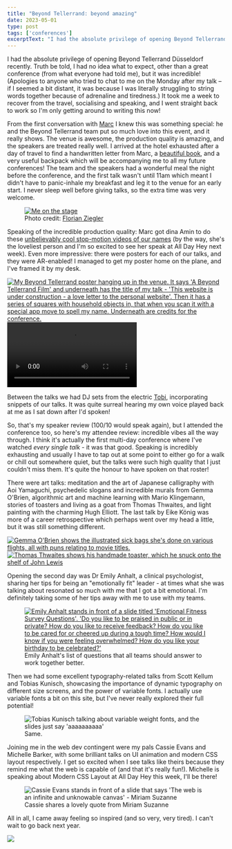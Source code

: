 ```yaml
---
title: "Beyond Tellerrand: beyond amazing"
date: 2023-05-01
type: post
tags: ['conferences']
excerptText: "I had the absolute privilege of opening Beyond Tellerrand Düsseldorf recently. I had no idea what to expect, but it was incredible!"
---
```


I had the absolute privilege of opening Beyond Tellerrand Düsseldorf recently. Truth be told, I had no idea what to expect, other than a great conference (from what everyone had told me), but it was incredible! (Apologies to anyone who tried to chat to me on the Monday after my talk &ndash; if I seemed a bit distant, it was because I was literally struggling to string words together because of adrenaline and tiredness.) It took me a week to recover from the travel, socialising and speaking, and I went straight back to work so I'm only getting around to writing this now!

From the first conversation with [Marc](http://www.marcthiele.com/) I knew this was something special: he and the Beyond Tellerrand team put so much love into this event, and it really shows. The venue is awesome, the production quality is amazing, and the speakers are treated really well. I arrived at the hotel exhausted after a day of travel to find a handwritten letter from Marc, a [beautiful book](https://www.shauntan.net/arrival-book), and a very useful backpack which will be accompanying me to all my future conferences! The team and the speakers had a wonderful meal the night before the conference, and the first talk wasn't until 11am which meant I didn't have to panic-inhale my breakfast and leg it to the venue for an early start. I never sleep well before giving talks, so the extra time was very welcome.

<figure>
<a href="/img/blog/beyond-tellerrand-2023/btconf-me-stage.jpg" target="_blank"><img src="/img/blog/beyond-tellerrand-2023/btconf-me-stage.jpg" alt="Me on the stage"></a>
<figcaption>Photo credit: <a href="https://florian.photo/" target="_blank" rel="noreferrer noopener">Florian Ziegler</a></figcaption>
</figure>

Speaking of the incredible production quality: Marc got dina Amin to do these [unbelievably cool stop-motion videos of our names](https://youtu.be/SfIzk_9fdYs) (by the way, she's the loveliest person and I'm so excited to see her speak at All Day Hey next week). Even more impressive: there were posters for each of our talks, and they were AR-enabled! I managed to get my poster home on the plane, and I've framed it by my desk.

<div class="two-col"> 
<a href="/img/blog/beyond-tellerrand-2023/bt-poster.JPG" target="_blank"><img src="/img/blog/beyond-tellerrand-2023/bt-poster.JPG" alt="My Beyond Tellerrand poster hanging up in the venue. It says 'A Beyond Tellerrand Film' and underneath has the title of my talk - 'This website is under construction - a love letter to the personal website'. Then it has a series of squares with household objects in, that when you scan it with a special app move to spell my name. Underneath are credits for the conference."></a>

<video controls>
<source src="/img/blog/beyond-tellerrand-2023/bt-poster.webm" type="video/webm">
<source src="/img/blog/beyond-tellerrand-2023/bt-poster.mp4" type="video/mp4">
A video showing the stop motion animation of my name with household objects.
</video>
</div>

Between the talks we had DJ sets from the electric [Tobi](https://baldower.com/), incorporating snippets of our talks. It was quite surreal hearing my own voice played back at me as I sat down after I'd spoken!  

So, that's my speaker review (100/10 would speak again), but I attended the conference too, so here's my attendee review: incredible vibes all the way through. I think it's actually the first multi-day conference where I've watched *every single talk* - it was that good. Speaking is incredibly exhausting and usually I have to tap out at some point to either go for a walk or chill out somewhere quiet, but the talks were such high quality that I just couldn't miss them. It's quite the honour to have spoken on that roster! 

There were art talks: meditation and the art of Japanese calligraphy with Aoi Yamaguchi, psychedelic slogans and incredible murals from Gemma O'Brien, algorithmic art and machine learning with Mario Klingemann, stories of toasters and living as a goat from Thomas Thwaites, and light painting with the charming Hugh Elliott. The last talk by Eike König was more of a career retrospective which perhaps went over my head a little, but it was still something different. 

<div class="two-col">
<a href="/img/blog/beyond-tellerrand-2023/gemma-obrien.JPG" target="_blank"><img src="/img/blog/beyond-tellerrand-2023/gemma-obrien.JPG" alt="Gemma O'Brien shows the illustrated sick bags she's done on various flights, all with puns relating to movie titles."></a>
<a href="/img/blog/beyond-tellerrand-2023/thomas-thwaites.JPG" target="_blank"><img src="/img/blog/beyond-tellerrand-2023/thomas-thwaites.JPG" alt="Thomas Thwaites shows his handmade toaster, which he snuck onto the shelf of John Lewis"></a>
</div>

Opening the second day was Dr Emily Anhalt, a clinical psychologist, sharing her tips for being an "emotionally fit" leader - at times what she was talking about resonated so much with me that I got a bit emotional. I'm definitely taking some of her tips away with me to use with my teams. 

<figure>
<a href="/img/blog/beyond-tellerrand-2023/emily.JPG" target="_blank"><img src="/img/blog/beyond-tellerrand-2023/emily.JPG" alt="Emily Anhalt stands in front of a slide titled 'Emotional Fitness Survey Questions'. 'Do you like to be praised in public or in private? How do you like to receive feedback? How do you like to be cared for or cheered up during a tough time? How would I know if you were feeling overwhelmed? How do you like your birthday to be celebrated?'"></a>
<figcaption>Emily Anhalt's list of questions that all teams should answer to work together better.</figcaption>
</figure>

Then we had some excellent typography-related talks from Scott Kellum and Tobias Kunisch, showcasing the importance of dynamic typography on different size screens, and the power of variable fonts. I actually use variable fonts a bit on this site, but I've never really explored their full potential! 

<figure>
<img src="/img/blog/beyond-tellerrand-2023/tobias.JPG" alt="Tobias Kunisch talking about variable weight fonts, and the slides just say 'aaaaaaaaaa'">
<figcaption>Same.</figcaption>
</figure>

Joining me in the web dev contingent were my pals Cassie Evans and Michelle Barker, with some brilliant talks on UI animation and modern CSS layout respectively. I get so excited when I see talks like theirs because they remind me what the web is capable of (and that it's really fun!). Michelle is speaking about Modern CSS Layout at All Day Hey this week, I'll be there!

<figure>
<img src="/img/blog/beyond-tellerrand-2023/cassie.JPG" alt="Cassie Evans stands in front of a slide that says 'The web is an infinite and unknowable canvas' - Miriam Suzanne">
<figcaption>Cassie shares a lovely quote from Miriam Suzanne</figcaption>
</figure>


All in all, I came away feeling so inspired (and so very, very tired). I can't wait to go back next year.

<img src="/img/blog/beyond-tellerrand-2023/coffee.JPG" />